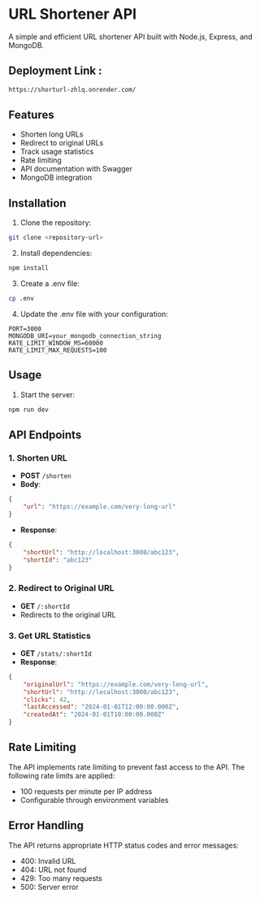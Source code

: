 # URL Shortener API

A simple and efficient URL shortener API built with Node.js, Express, and MongoDB.

## Deployment Link :
```bash
https://shorturl-zhlq.onrender.com/
```

## Features

- Shorten long URLs
- Redirect to original URLs
- Track usage statistics
- Rate limiting
- API documentation with Swagger
- MongoDB integration


## Installation

1. Clone the repository:
```bash
git clone <repository-url>
```

2. Install dependencies:
```bash
npm install
```

3. Create a .env file:
```bash
cp .env
```

4. Update the .env file with your configuration:
```
PORT=3000
MONGODB_URI=your_mongodb_connection_string
RATE_LIMIT_WINDOW_MS=60000
RATE_LIMIT_MAX_REQUESTS=100
```

## Usage

1. Start the server:
```bash
npm run dev
```


## API Endpoints

### 1. Shorten URL
- **POST** `/shorten`
- **Body**: 
```json
{
    "url": "https://example.com/very-long-url"
}
```
- **Response**:
```json
{
    "shortUrl": "http://localhost:3000/abc123",
    "shortId": "abc123"
}
```

### 2. Redirect to Original URL
- **GET** `/:shortId`
- Redirects to the original URL

### 3. Get URL Statistics
- **GET** `/stats/:shortId`
- **Response**:
```json
{
    "originalUrl": "https://example.com/very-long-url",
    "shortUrl": "http://localhost:3000/abc123",
    "clicks": 42,
    "lastAccessed": "2024-01-01T12:00:00.000Z",
    "createdAt": "2024-01-01T10:00:00.000Z"
}
```

## Rate Limiting

The API implements rate limiting to prevent fast access to the API. The following rate limits are applied:
- 100 requests per minute per IP address
- Configurable through environment variables

## Error Handling

The API returns appropriate HTTP status codes and error messages:
- 400: Invalid URL
- 404: URL not found
- 429: Too many requests
- 500: Server error
